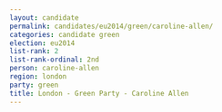 ```yaml
---
layout: candidate
permalink: candidates/eu2014/green/caroline-allen/
categories: candidate green
election: eu2014
list-rank: 2
list-rank-ordinal: 2nd
person: caroline-allen
region: london
party: green
title: London - Green Party - Caroline Allen
---
```

